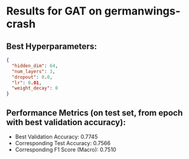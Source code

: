 # Results for GAT on germanwings-crash

## Best Hyperparameters:
```json
{
  "hidden_dim": 64,
  "num_layers": 3,
  "dropout": 0.0,
  "lr": 0.01,
  "weight_decay": 0
}
```

## Performance Metrics (on test set, from epoch with best validation accuracy):
- Best Validation Accuracy: 0.7745
- Corresponding Test Accuracy: 0.7566
- Corresponding F1 Score (Macro): 0.7510

